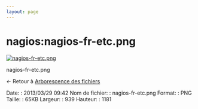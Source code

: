 ```yaml
---
layout: page
---
```


nagios:nagios-fr-etc.png
========================

[![nagios-fr-etc.png](..//assets/media/nagios/nagios-fr-etc.png@cache=&w=556&h=700 "nagios-fr-etc.png")](..//assets/media/nagios/nagios-fr-etc.png@cache= "Afficher le fichier original")

nagios-fr-etc.png

← Retour à [Arborescence des
fichiers](../../nagios/installation-layout.html "nagios:installation-layout")

Date:
:   2013/03/29 09:42
Nom de fichier:
:   nagios-fr-etc.png
Format:
:   PNG
Taille:
:   65KB
Largeur:
:   939
Hauteur:
:   1181

